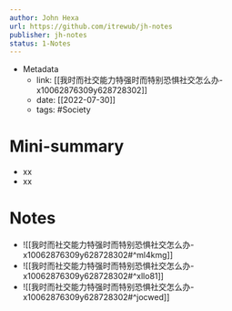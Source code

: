 ```yaml
---
author: John Hexa
url: https://github.com/itrewub/jh-notes
publisher: jh-notes
status: 1-Notes
---
```

- Metadata
	- link: [[我时而社交能力特强时而特别恐惧社交怎么办-x10062876309y628728302]]
	- date: [[2022-07-30]]
	- tags: #Society 
# Mini-summary
- xx
- xx
# Notes
- ![[我时而社交能力特强时而特别恐惧社交怎么办-x10062876309y628728302#^ml4kmg]]
- ![[我时而社交能力特强时而特别恐惧社交怎么办-x10062876309y628728302#^xllo81]]
- ![[我时而社交能力特强时而特别恐惧社交怎么办-x10062876309y628728302#^jocwed]]
